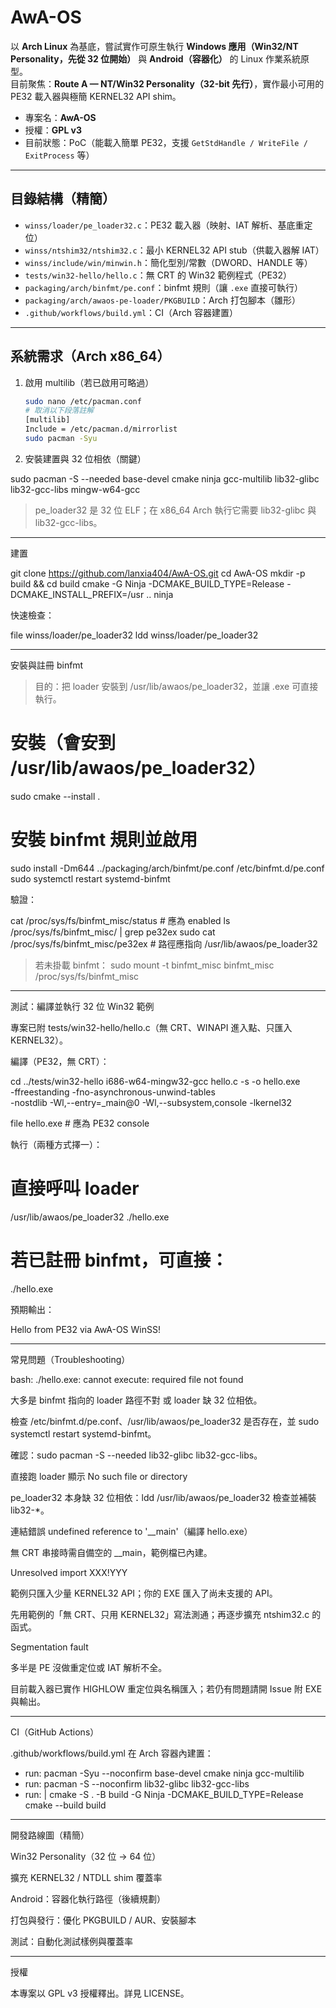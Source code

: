 
# AwA-OS

以 **Arch Linux** 為基底，嘗試實作可原生執行 **Windows 應用（Win32/NT Personality，先從 32 位開始）** 與 **Android（容器化）** 的 Linux 作業系統原型。  
目前聚焦：**Route A — NT/Win32 Personality（32-bit 先行）**，實作最小可用的 PE32 載入器與極簡 KERNEL32 API shim。

- 專案名：**AwA-OS**
- 授權：**GPL v3**
- 目前狀態：PoC（能載入簡單 PE32，支援 `GetStdHandle / WriteFile / ExitProcess` 等）

---

## 目錄結構（精簡）

- `winss/loader/pe_loader32.c`：PE32 載入器（映射、IAT 解析、基底重定位）
- `winss/ntshim32/ntshim32.c`：最小 KERNEL32 API stub（供載入器解 IAT）
- `winss/include/win/minwin.h`：簡化型別/常數（DWORD、HANDLE 等）
- `tests/win32-hello/hello.c`：無 CRT 的 Win32 範例程式（PE32）
- `packaging/arch/binfmt/pe.conf`：binfmt 規則（讓 `.exe` 直接可執行）
- `packaging/arch/awaos-pe-loader/PKGBUILD`：Arch 打包腳本（雛形）
- `.github/workflows/build.yml`：CI（Arch 容器建置）

---

## 系統需求（Arch x86_64）

1. 啟用 multilib（若已啟用可略過）
   ```bash
   sudo nano /etc/pacman.conf
   # 取消以下段落註解
   [multilib]
   Include = /etc/pacman.d/mirrorlist
   sudo pacman -Syu

2. 安裝建置與 32 位相依（關鍵）

sudo pacman -S --needed base-devel cmake ninja gcc-multilib lib32-glibc lib32-gcc-libs mingw-w64-gcc

> pe_loader32 是 32 位 ELF；在 x86_64 Arch 執行它需要 lib32-glibc 與 lib32-gcc-libs。






---

建置

git clone https://github.com/lanxia404/AwA-OS.git
cd AwA-OS
mkdir -p build && cd build
cmake -G Ninja -DCMAKE_BUILD_TYPE=Release -DCMAKE_INSTALL_PREFIX=/usr ..
ninja

快速檢查：

file winss/loader/pe_loader32
ldd  winss/loader/pe_loader32


---

安裝與註冊 binfmt

> 目的：把 loader 安裝到 /usr/lib/awaos/pe_loader32，並讓 .exe 可直接執行。



# 安裝（會安到 /usr/lib/awaos/pe_loader32）
sudo cmake --install .

# 安裝 binfmt 規則並啟用
sudo install -Dm644 ../packaging/arch/binfmt/pe.conf /etc/binfmt.d/pe.conf
sudo systemctl restart systemd-binfmt

驗證：

cat /proc/sys/fs/binfmt_misc/status        # 應為 enabled
ls  /proc/sys/fs/binfmt_misc/ | grep pe32ex
sudo cat /proc/sys/fs/binfmt_misc/pe32ex   # 路徑應指向 /usr/lib/awaos/pe_loader32

> 若未掛載 binfmt：
sudo mount -t binfmt_misc binfmt_misc /proc/sys/fs/binfmt_misc




---

測試：編譯並執行 32 位 Win32 範例

專案已附 tests/win32-hello/hello.c（無 CRT、WINAPI 進入點、只匯入 KERNEL32）。

編譯（PE32，無 CRT）：

cd ../tests/win32-hello
i686-w64-mingw32-gcc hello.c -s -o hello.exe \
  -ffreestanding -fno-asynchronous-unwind-tables \
  -nostdlib -Wl,--entry=_main@0 -Wl,--subsystem,console -lkernel32

file hello.exe    # 應為 PE32 console

執行（兩種方式擇一）：

# 直接呼叫 loader
/usr/lib/awaos/pe_loader32 ./hello.exe

# 若已註冊 binfmt，可直接：
./hello.exe

預期輸出：

Hello from PE32 via AwA-OS WinSS!


---

常見問題（Troubleshooting）

bash: ./hello.exe: cannot execute: required file not found

大多是 binfmt 指向的 loader 路徑不對 或 loader 缺 32 位相依。

檢查 /etc/binfmt.d/pe.conf、/usr/lib/awaos/pe_loader32 是否存在，並 sudo systemctl restart systemd-binfmt。

確認：sudo pacman -S --needed lib32-glibc lib32-gcc-libs。


直接跑 loader 顯示 No such file or directory

pe_loader32 本身缺 32 位相依：ldd /usr/lib/awaos/pe_loader32 檢查並補裝 lib32-*。


連結錯誤 undefined reference to '__main'（編譯 hello.exe）

無 CRT 串接時需自備空的 __main，範例檔已內建。


Unresolved import XXX!YYY

範例只匯入少量 KERNEL32 API；你的 EXE 匯入了尚未支援的 API。

先用範例的「無 CRT、只用 KERNEL32」寫法測通；再逐步擴充 ntshim32.c 的函式。


Segmentation fault

多半是 PE 沒做重定位或 IAT 解析不全。

目前載入器已實作 HIGHLOW 重定位與名稱匯入；若仍有問題請開 Issue 附 EXE 與輸出。




---

CI（GitHub Actions）

.github/workflows/build.yml 在 Arch 容器內建置：

- run: pacman -Syu --noconfirm base-devel cmake ninja gcc-multilib
- run: pacman -S --noconfirm lib32-glibc lib32-gcc-libs
- run: |
    cmake -S . -B build -G Ninja -DCMAKE_BUILD_TYPE=Release
    cmake --build build


---

開發路線圖（精簡）

Win32 Personality（32 位 → 64 位）

擴充 KERNEL32 / NTDLL shim 覆蓋率

Android：容器化執行路徑（後續規劃）

打包與發行：優化 PKGBUILD / AUR、安裝腳本

測試：自動化測試樣例與覆蓋率



---

授權

本專案以 GPL v3 授權釋出。詳見 LICENSE。
